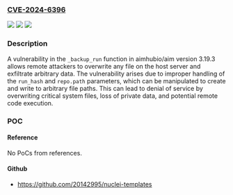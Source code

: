### [CVE-2024-6396](https://cve.mitre.org/cgi-bin/cvename.cgi?name=CVE-2024-6396)
![](https://img.shields.io/static/v1?label=Product&message=aimhubio%2Faim&color=blue)
![](https://img.shields.io/static/v1?label=Version&message=unspecified%3C%3D%20latest%20&color=brighgreen)
![](https://img.shields.io/static/v1?label=Vulnerability&message=CWE-29%20Path%20Traversal%3A%20'%5C..%5Cfilename'&color=brighgreen)

### Description

A vulnerability in the `_backup_run` function in aimhubio/aim version 3.19.3 allows remote attackers to overwrite any file on the host server and exfiltrate arbitrary data. The vulnerability arises due to improper handling of the `run_hash` and `repo.path` parameters, which can be manipulated to create and write to arbitrary file paths. This can lead to denial of service by overwriting critical system files, loss of private data, and potential remote code execution. 

### POC

#### Reference
No PoCs from references.

#### Github
- https://github.com/20142995/nuclei-templates

